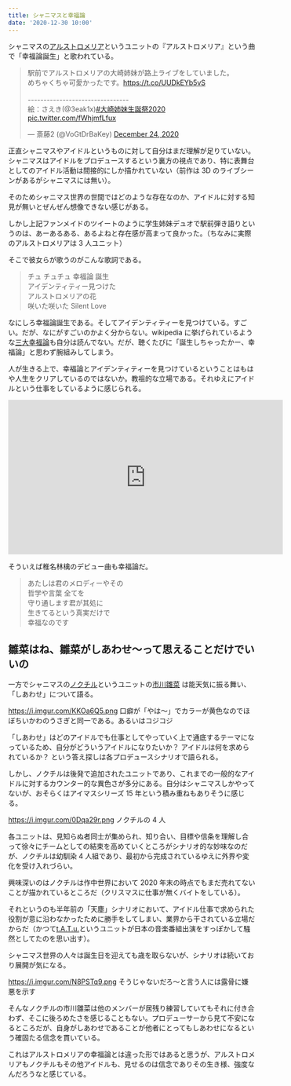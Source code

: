 ```yaml
---
title: シャニマスと幸福論
date: '2020-12-30 10:00'
---
```


シャニマスの[アルストロメリア](https://shinycolors.idolmaster.jp/idol/alstroemeria/)というユニットの『アルストロメリア』という曲で「幸福論誕生」と歌われている。

<blockquote class="twitter-tweet"><p lang="ja" dir="ltr">駅前でアルストロメリアの大崎姉妹が路上ライブをしていました。<br>めちゃくちゃ可愛かったです。<a href="https://t.co/UUDkEYb5vS">https://t.co/UUDkEYb5vS</a><br><br>--------------------------------<br>絵：さえき(@3eak1x)<a href="https://twitter.com/hashtag/%E5%A4%A7%E5%B4%8E%E5%A7%89%E5%A6%B9%E7%94%9F%E8%AA%95%E7%A5%AD2020?src=hash&amp;ref_src=twsrc%5Etfw">#大崎姉妹生誕祭2020</a> <a href="https://t.co/fWhjmfLfux">pic.twitter.com/fWhjmfLfux</a></p>&mdash; 斎藤2 (@VoGtDrBaKey) <a href="https://twitter.com/VoGtDrBaKey/status/1342122877223505921?ref_src=twsrc%5Etfw">December 24, 2020</a></blockquote> <script async src="https://platform.twitter.com/widgets.js" charset="utf-8"></script>

正直シャニマスやアイドルというものに対して自分はまだ理解が足りていない。シャニマスはアイドルをプロデュースするという裏方の視点であり、特に表舞台としてのアイドル活動は間接的にしか描かれていない（前作は 3D のライブシーンがあるがシャニマスには無い）。

そのためシャニマス世界の世間ではどのような存在なのか、アイドルに対する知見が無いとぜんぜん想像できない感じがある。

しかし上記ファンメイドのツイートのように学生姉妹デュオで駅前弾き語りというのは、あーあるある、あるよねと存在感が高まって良かった。（ちなみに実際のアルストロメリアは 3 人ユニット）

そこで彼女らが歌うのがこんな歌詞である。

> チュ チュチュ 幸福論 誕生<br>
> アイデンティティー見つけた<br>
> アルストロメリアの花<br>
> 咲いた咲いた Silent Love

なにしろ幸福論誕生である。そしてアイデンティティーを見つけている。すごい。だが、なにがすごいのかよく分からない。wikipedia に挙げられているような[三大幸福論](https://ja.wikipedia.org/wiki/%E5%B9%B8%E7%A6%8F%E8%AB%96)も自分は読んでない。だが、聴くたびに「誕生しちゃったかー、幸福論」と思わず腕組みしてしまう。

人が生きる上で、幸福論とアイデンティティーを見つけているということはもはや人生をクリアしているのではないか。教祖的な立場である。それゆえにアイドルという仕事をしているように感じられる。

<iframe width="560" height="315" src="https://www.youtube.com/embed/M55uRP4DWW0" frameborder="0" allow="accelerometer; autoplay; clipboard-write; encrypted-media; gyroscope; picture-in-picture" allowfullscreen></iframe>

そういえば椎名林檎のデビュー曲も幸福論だ。

> あたしは君のメロディーやその<br>
> 哲学や言葉 全てを<br>
> 守り通します君が其処に<br>
> 生きてるという真実だけで<br>
> 幸福なのです

## 雛菜はね、雛菜がしあわせ〜って思えることだけでいいの

一方でシャニマスの[ノクチル](https://shinycolors.idolmaster.jp/idol/noctchill/)というユニットの[市川雛菜](https://shinycolors.idolmaster.jp/idol/noctchill/hinana.html) は能天気に振る舞い、「しあわせ」について語る。

https://i.imgur.com/KKOa6Q5.png
口癖が「やは〜」でカラーが黄色なのでほぼちいかわのうさぎと同一である。あるいはコジコジ

「しあわせ」はどのアイドルでも仕事としてやっていく上で通底するテーマになっているため、自分がどういうアイドルになりたいか？ アイドルは何を求められているか？ という答え探しは各プロデュースシナリオで語られる。

しかし、ノクチルは後発で追加されたユニットであり、これまでの一般的なアイドルに対するカウンター的な異色さが多分にある。自分はシャニマスしかやってないが、おそらくはアイマスシリーズ 15 年という積み重ねもありそうに感じる。

https://i.imgur.com/0Dqa29r.png
ノクチルの 4 人

各ユニットは、見知らぬ者同士が集められ、知り合い、目標や信条を理解し合って徐々にチームとしての結束を高めていくところがシナリオ的な妙味なのだが、ノクチルは幼馴染 4 人組であり、最初から完成されているゆえに外界や変化を受け入れづらい。

興味深いのはノクチルは作中世界において 2020 年末の時点でもまだ売れてないことが描かれているところだ（クリスマスに仕事が無くバイトをしている）。

それというのも半年前の「天塵」シナリオにおいて、アイドル仕事で求められた役割が意に沿わなかったために勝手をしてしまい、業界から干されている立場だからだ（かつて[t.A.T.u.](https://ja.wikipedia.org/wiki/T.A.T.u.)というユニットが日本の音楽番組出演をすっぽかして騒然としてたのを思い出す）。

シャニマス世界の人々は誕生日を迎えても歳を取らないが、シナリオは続いており展開が気になる。

https://i.imgur.com/N8PSTq9.png
そうじゃないだろ〜と言う人には露骨に嫌悪を示す

そんなノクチルの市川雛菜は他のメンバーが居残り練習していてもそれに付き合わず、そこに後ろめたさを感じることもない。プロデューサーから見て不安になるところだが、自身がしあわせであることが他者にとってもしあわせになるという確固たる信念を貫いている。

これはアルストロメリアの幸福論とは違った形ではあると思うが、アルストロメリアもノクチルもその他アイドルも、見せるのは信念でありその生き様、強度なんだろうなと感じている。

